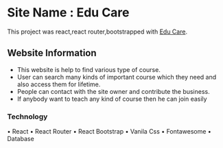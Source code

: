# Site Name : Edu Care

This project was react,react router,bootstrapped with [Edu Care](https://edu-care-f74d01.netlify.app/).



## Website Information

- This website is help to find various type of course.
- User can search many kinds of important course which they need and also access them for lifetime.
- People can contact with the site owner and contribute the business.
- If anybody want to teach any kind of course then he can join easily

### Technology
• React
• React Router
• React Bootstrap
• Vanila Css
• Fontawesome
• Database
